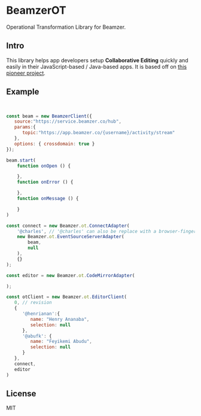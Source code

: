 # BeamzerOT
Operational Transformation Library for Beamzer. 

## Intro
This library helps app developers setup **Collaborative Editing** quickly and easily in their JavaScript-based / Java-based apps. It is based off on [this pioneer project](https://github.com/Operational-Transformation/ot.js).

## Example

```js


const beam = new BeamzerClient({
   source:"https://service.beamzer.co/hub",
   params:{
      topic:"https://app.beamzer.co/{username}/activity/stream"
   },
   options: { crossdomain: true }
});

beam.start(
    function onOpen () {

    }, 
    function onError () {

    },
    function onMessage () {

    }
)

const connect = new Beamzer.ot.ConnectAdapter( 
    '@charles', // '@charles' can also be replace with a browser-fingerprint
    new Beamzer.ot.EventSourceServerAdapter(
        beam, 
        null
    ), 
    {}
);

const editor = new Beamzer.ot.CodeMirrorAdapter(

);

const otClient = new Beamzer.ot.EditorClient(
   0, // revision
   {
      '@henrianan':{
         name: "Henry Ananaba", 
         selection: null
      }, 
      '@abufk': {
         name: "Feyikemi Abudu",
         selection: null
      }
   },
   connect,
   editor
)

```

## License
MIT

